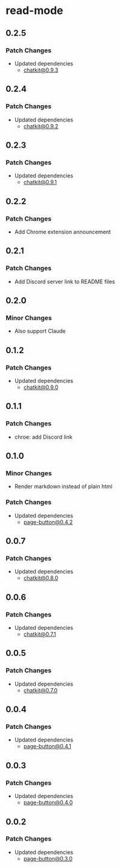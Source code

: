 # read-mode

## 0.2.5

### Patch Changes

- Updated dependencies
  - chatkit@0.9.3

## 0.2.4

### Patch Changes

- Updated dependencies
  - chatkit@0.9.2

## 0.2.3

### Patch Changes

- Updated dependencies
  - chatkit@0.9.1

## 0.2.2

### Patch Changes

- Add Chrome extension announcement

## 0.2.1

### Patch Changes

- Add Discord server link to README files

## 0.2.0

### Minor Changes

- Also support Claude

## 0.1.2

### Patch Changes

- Updated dependencies
  - chatkit@0.9.0

## 0.1.1

### Patch Changes

- chroe: add Discord link

## 0.1.0

### Minor Changes

- Render markdown instead of plain html

### Patch Changes

- Updated dependencies
  - page-button@0.4.2

## 0.0.7

### Patch Changes

- Updated dependencies
  - chatkit@0.8.0

## 0.0.6

### Patch Changes

- Updated dependencies
  - chatkit@0.7.1

## 0.0.5

### Patch Changes

- Updated dependencies
  - chatkit@0.7.0

## 0.0.4

### Patch Changes

- Updated dependencies
  - page-button@0.4.1

## 0.0.3

### Patch Changes

- Updated dependencies
  - page-button@0.4.0

## 0.0.2

### Patch Changes

- Updated dependencies
  - page-button@0.3.0
